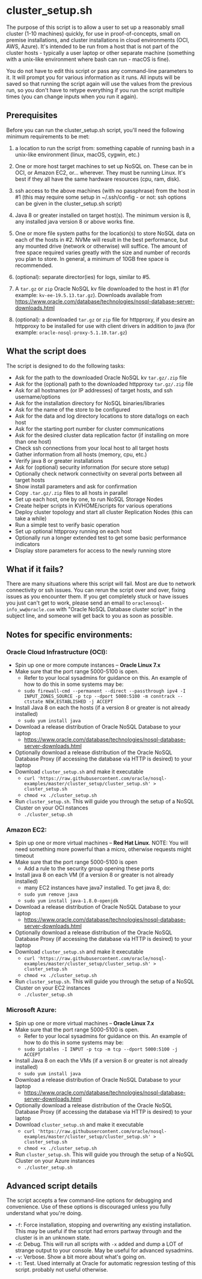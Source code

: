 # cluster_setup.sh

The purpose of this script is to allow a user to set up a reasonably small cluster (1-10 machines) quickly, for use in proof-of-concepts, small on premise installations, and cluster installations in cloud environments (OCI, AWS, Azure). It's intended to be run from a host that is not part of the cluster hosts - typically a user laptop or other separate machine (something with a unix-like environment where bash can run - macOS is fine).

You do not have to edit this script or pass any command-line parameters to it. It will prompt you for various information as it runs. All inputs will be saved so that running the script again will use the values from the previous run, so you don't have to retype everything if you run the script multiple times (you can change inputs when you run it again).

## Prerequisites

Before you can run the cluster_setup.sh script, you'll need the following minimum requirements to be met:

1. a location to run the script from: something capable of running bash in a unix-like environment (linux, macOS, cygwin, etc.)

2. One or more host target machines to set up NoSQL on. These can be in OCI, or Amazon EC2, or... wherever. They must be running Linux. It's best if they all have the same hardware resources (cpu, ram, disk).

3. ssh access to the above machines (with no passphrase) from the host in #1 (this may require some setup in ~/.ssh/config - or not: ssh options can be given in the cluster_setup.sh script)

4. Java 8 or greater installed on target host(s). The minimum version is 8, any installed java version 8 or above works fine.

5. One or more file system paths for the location(s) to store NoSQL data on each of the hosts in #2. NVMe will result in the best performance, but any mounted drive (network or otherwise) will suffice. The amount of free space required varies greatly with the size and number of records you plan to store. In general, a minimum of 10GB free space is recommended.

6. (optional): separate director(ies) for logs, similar to #5.

7. A `tar.gz` or `zip` Oracle NoSQL kv file downloaded to the host in #1 (for example: `kv-ee-19.5.13.tar.gz`). Downloads available from https://www.oracle.com/database/technologies/nosql-database-server-downloads.html

8. (optional): a downloaded `tar.gz` or `zip` file for httpproxy, if you desire an httpproxy to be installed for use with client drivers in addition to java (for example: `oracle-nosql-proxy-5.1.10.tar.gz`)

## What the script does

The script is designed to do the following tasks:

* Ask for the path to the downloaded Oracle NoSQL kv `tar.gz/.zip` file
* Ask for the (optional) path to the downloaded httpproxy `tar.gz/.zip` file
* Ask for all hostnames (or IP addresses) of target hosts, and ssh username/options
* Ask for the installation directory for NoSQL binaries/libraries
* Ask for the name of the store to be configured
* Ask for the data and log directory locations to store data/logs on each host
* Ask for the starting port number for cluster communications
* Ask for the desired cluster data replication factor (if installing on more than one host)
* Check ssh connections from your local host to all target hosts
* Gather information from all hosts (memory, cpu, etc.)
* Verify java 8 or greater installations
* Ask for (optional) security information (for secure store setup)
* Optionally check network connectivity on several ports between all target hosts
* Show install parameters and ask for confirmation
* Copy `.tar.gz/.zip` files to all hosts in parallel
* Set up each host, one by one, to run NoSQL Storage Nodes
* Create helper scripts in KVHOME/scripts for various operations
* Deploy cluster topology and start all cluster Replication Nodes (this can take a while)
* Run a simple test to verify basic operation
* Set up optional httpproxy running on each host
* Optionally run a longer extended test to get some basic performance indicators
* Display store parameters for access to the newly running store


## What if it fails?
There are many situations where this script will fail. Most are due to network connectivity or ssh issues. You can rerun the script over and over, fixing issues as you encounter them. If you get completely stuck or have issues you just can't get to work, please send an email to `oraclenosql-info_ww@oracle.com` with "Oracle NoSQL Database cluster script" in the subject line, and someone will get back to you as soon as possible.


## Notes for specific environments:

### Oracle Cloud Infrastructure (OCI):
* Spin up one or more compute instances – **Oracle Linux 7.x**
* Make sure that the port range 5000-5100 is open.
  * Refer to your local sysadmins for guidance on this. An example of how to do this in some systems may be:
  * `sudo firewall-cmd --permanent --direct --passthrough ipv4 -I INPUT_ZONES_SOURCE -p tcp --dport 5000:5100 -m conntrack --ctstate NEW,ESTABLISHED -j ACCEPT`
* Install Java 8 on each the hosts (if a version 8 or greater is not already installed)
  * `sudo yum install java`
* Download a release distribution of Oracle NoSQL Database to your laptop
  * https://www.oracle.com/database/technologies/nosql-database-server-downloads.html
* Optionally download a release distribution of the Oracle NoSQL Database Proxy (if accessing the database via HTTP is desired) to your laptop
* Download `cluster_setup.sh` and make it executable
  * `curl 'https://raw.githubusercontent.com/oracle/nosql-examples/master/cluster_setup/cluster_setup.sh' > cluster_setup.sh`
  * `chmod +x ./cluster_setup.sh`
* Run `cluster_setup.sh`.  This will guide you through the setup of a NoSQL Cluster on your OCI nstances
  * `./cluster_setup.sh`




### Amazon EC2:
* Spin up one or more virtual machines – **Red Hat Linux**.  NOTE: You will need something more powerful than a micro, otherwise requests might timeout
* Make sure that the port range 5000-5100 is open
  * Add a rule to the security group opening these ports
* Install java 8 on each VM (if a version 8 or greater is not already installed)
  * many EC2 instances have java7 installed. To get java 8, do:
  * `sudo yum remove java`
  * `sudo yum install java-1.8.0-openjdk`
* Download a release distribution of Oracle NoSQL Database to your laptop
  * https://www.oracle.com/database/technologies/nosql-database-server-downloads.html
* Optionally download a release distribution of the Oracle NoSQL Database Proxy (if accessing the database via HTTP is desired) to your laptop
* Download `cluster_setup.sh` and make it executable
  * `curl 'https://raw.githubusercontent.com/oracle/nosql-examples/master/cluster_setup/cluster_setup.sh' > cluster_setup.sh`
  * `chmod +x ./cluster_setup.sh`
* Run `cluster_setup.sh`.  This will guide you through the setup of a NoSQL Cluster on your EC2 instances
  * `./cluster_setup.sh`


### Microsoft Azure:
* Spin up one or more virtual machines – **Oracle Linux 7.x**
* Make sure that the port range 5000-5100 is open.
  * Refer to your local sysadmins for guidance on this. An example of how to do this in some systems may be:
  * `sudo iptables -I INPUT -p tcp -m tcp --dport 5000:5100 -j ACCEPT`
* Install Java 8 on each the VMs (if a version 8 or greater is not already installed)
  * `sudo yum install java`
* Download a release distribution of Oracle NoSQL Database to your laptop
  * https://www.oracle.com/database/technologies/nosql-database-server-downloads.html
* Optionally download a release distribution of the Oracle NoSQL Database Proxy (if accessing the database via HTTP is desired) to your laptop
* Download `cluster_setup.sh` and make it executable
  * `curl 'https://raw.githubusercontent.com/oracle/nosql-examples/master/cluster_setup/cluster_setup.sh' > cluster_setup.sh`
  * `chmod +x ./cluster_setup.sh`
* Run `cluster_setup.sh`.  This will guide you through the setup of a NoSQL Cluster on your Azure instances
  * `./cluster_setup.sh`


## Advanced script details

The script accepts a few command-line options for debugging and convenience. Use of these options is discouraged unless you fully understand what you're doing.

- `-f`: Force installation, stopping and overwriting any existing installation. This may be useful if the script had errors partway through and the cluster is in an unknown state.
- `-d`: Debug. This will run all scripts with `-x` added and dump a LOT of strange output to your console. May be useful for advanced sysadmins.
- `-v`: Verbose. Show a bit more about what's going on.
- `-t`: Test. Used internally at Oracle for automatic regression testing of this script. probably not useful otherwise.
